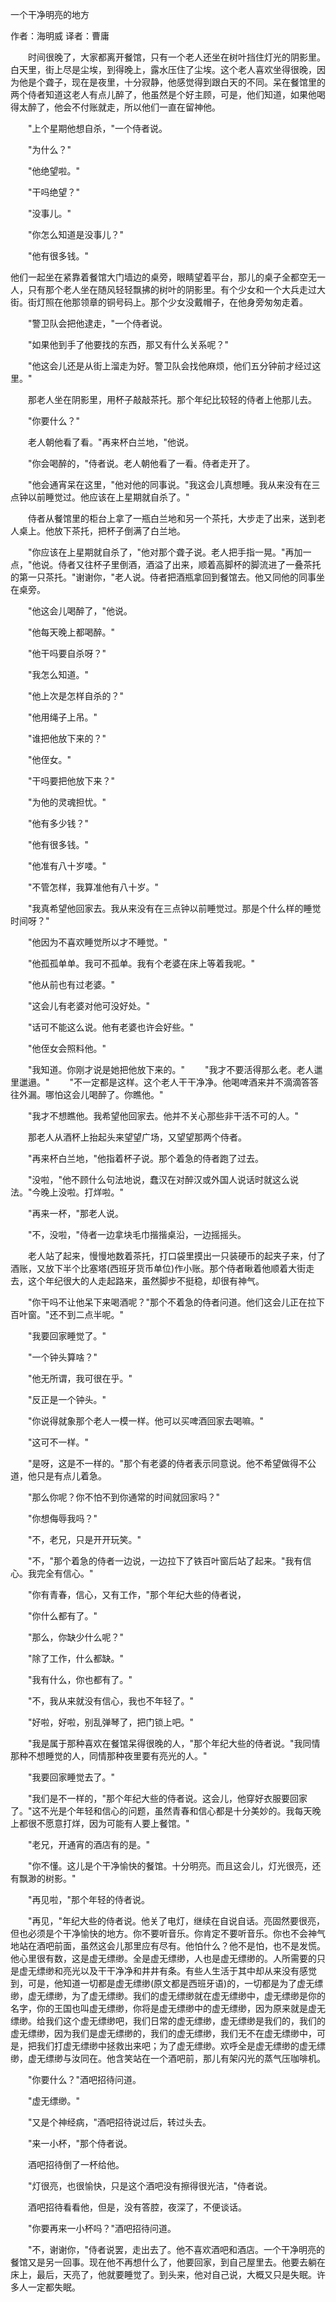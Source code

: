 一个干净明亮的地方

作者：海明威 译者：曹庸

　　时间很晚了，大家都离开餐馆，只有一个老人还坐在树叶挡住灯光的阴影里。白天里，街上尽是尘埃，到得晚上，露水压住了尘埃。这个老人喜欢坐得很晚，因为他是个聋子，现在是夜里，十分寂静，他感觉得到跟白天的不同。呆在餐馆里的两个侍者知道这老人有点儿醉了，他虽然是个好主顾，可是，他们知道，如果他喝得太醉了，他会不付账就走，所以他们一直在留神他。 

　　"上个星期他想自杀，"一个侍者说。 

　　"为什么？" 

　　"他绝望啦。" 

　　"干吗绝望？" 

　　"没事儿。" 

　　"你怎么知道是没事儿？" 

　　"他有很多钱。" 

他们一起坐在紧靠着餐馆大门墙边的桌旁，眼睛望着平台，那儿的桌子全都空无一人，只有那个老人坐在随风轻轻飘拂的树叶的阴影里。有个少女和一个大兵走过大街。街灯照在他那领章的铜号码上。那个少女没戴帽子，在他身旁匆匆走着。 

　　"警卫队会把他逮走，"一个侍者说。 

　　"如果他到手了他要找的东西，那又有什么关系呢？" 

　　"他这会儿还是从街上溜走为好。警卫队会找他麻烦，他们五分钟前才经过这里。" 

　　那老人坐在阴影里，用杯子敲敲茶托。那个年纪比较轻的侍者上他那儿去。 

　　"你要什么？" 

　　老人朝他看了看。"再来杯白兰地，"他说。 

　　"你会喝醉的，"侍者说。老人朝他看了一看。侍者走开了。 

　　"他会通宵呆在这里，"他对他的同事说。"我这会儿真想睡。我从来没有在三点钟以前睡觉过。他应该在上星期就自杀了。" 

　　侍者从餐馆里的柜台上拿了一瓶白兰地和另一个茶托，大步走了出来，送到老人桌上。他放下茶托，把杯子倒满了白兰地。 

　　"你应该在上星期就自杀了，"他对那个聋子说。老人把手指一晃。"再加一点，"他说。侍者又往杯子里倒酒，酒溢了出来，顺着高脚杯的脚流进了一叠茶托的第一只茶托。"谢谢你，"老人说。侍者把酒瓶拿回到餐馆去。他又同他的同事坐在桌旁。 

　　"他这会儿喝醉了，"他说。 

　　"他每天晚上都喝醉。" 

　　"他干吗要自杀呀？" 

　　"我怎么知道。" 

　　"他上次是怎样自杀的？" 

　　"他用绳子上吊。" 

　　"谁把他放下来的？" 

　　"他侄女。" 

　　"干吗要把他放下来？" 

　　"为他的灵魂担忧。" 

　　"他有多少钱？" 

　　"他有很多钱。" 

　　"他准有八十岁喽。" 

　　"不管怎样，我算准他有八十岁。" 

　　"我真希望他回家去。我从来没有在三点钟以前睡觉过。那是个什么样的睡觉时间呀？" 

　　"他因为不喜欢睡觉所以才不睡觉。" 

　　"他孤孤单单。我可不孤单。我有个老婆在床上等着我呢。" 

　　"他从前也有过老婆。" 

　　"这会儿有老婆对他可没好处。" 

　　"话可不能这么说。他有老婆也许会好些。" 

　　"他侄女会照料他。" 

　　"我知道。你刚才说是她把他放下来的。" 
　　"我才不要活得那么老。老人邋里邋遢。" 
　　"不一定都是这样。这个老人干干净净。他喝啤酒来并不滴滴答答往外漏。哪怕这会儿喝醉了。你瞧他。" 

　　"我才不想瞧他。我希望他回家去。他并不关心那些非干活不可的人。" 

　　那老人从酒杯上抬起头来望望广场，又望望那两个侍者。 

　　"再来杯白兰地，"他指着杯子说。那个着急的侍者跑了过去。 

　　"没啦，"他不顾什么句法地说，蠢汉在对醉汉或外国人说话时就这么说法。"今晚上没啦。打烊啦。" 

　　"再来一杯，"那老人说。 

　　"不，没啦，"侍者一边拿块毛巾揩揩桌沿，一边摇摇头。 

　　老人站了起来，慢慢地数着茶托，打口袋里摸出一只装硬币的起夹子来，付了酒账，又放下半个比塞塔(西班牙货币单位)作小账。那个侍者瞅着他顺着大街走去，这个年纪很大的人走起路来，虽然脚步不挺稳，却很有神气。 

　　"你干吗不让他呆下来喝酒呢？"那个不着急的侍者问道。他们这会儿正在拉下百叶窗。"还不到二点半呢。" 

　　"我要回家睡觉了。" 

　　"一个钟头算啥？" 

　　"他无所谓，我可很在乎。" 

　　"反正是一个钟头。" 

　　"你说得就象那个老人一模一样。他可以买啤酒回家去喝嘛。" 

　　"这可不一样。" 

　　"是呀，这是不一样的。"那个有老婆的侍者表示同意说。他不希望做得不公道，他只是有点儿着急。 

　　"那么你呢？你不怕不到你通常的时间就回家吗？" 

　　"你想侮辱我吗？" 

　　"不，老兄，只是开开玩笑。" 

　　"不，"那个着急的侍者一边说，一边拉下了铁百叶窗后站了起来。"我有信心。我完全有信心。" 

　　"你有青春，信心，又有工作，"那个年纪大些的侍者说， 

　　"你什么都有了。" 

　　"那么，你缺少什么呢？" 

　　"除了工作，什么都缺。" 

　　"我有什么，你也都有了。" 

　　"不，我从来就没有信心，我也不年轻了。" 

　　"好啦，好啦，别乱弹琴了，把门锁上吧。" 

　　"我是属于那种喜欢在餐馆呆得很晚的人，"那个年纪大些的侍者说。"我同情那种不想睡觉的人，同情那种夜里要有亮光的人。" 

　　"我要回家睡觉去了。" 

　　"我们是不一样的，"那个年纪大些的侍者说。这会儿，他穿好衣服要回家了。"这不光是个年轻和信心的问题，虽然青春和信心都是十分美妙的。我每天晚上都很不愿意打烊，因为可能有人要上餐馆。" 

　　"老兄，开通宵的酒店有的是。" 

　　"你不懂。这儿是个干净愉快的餐馆。十分明亮。而且这会儿，灯光很亮，还有飘渺的树影。" 

　　"再见啦，"那个年轻的侍者说。 

　　"再见，"年纪大些的侍者说。他关了电灯，继续在自说自话。亮固然要很亮，但也必须是个干净愉快的地方。你不要听音乐。你肯定不要听音乐。你也不会神气地站在酒吧前面，虽然这会儿那里应有尽有。他怕什么？他不是怕，也不是发慌。他心里很有数，这是虚无缥缈。全是虚无缥缈，人也是虚无缥缈的。人所需要的只是虚无缥缈和亮光以及干干净净和井井有条。有些人生活于其中却从来没有感觉到，可是，他知道一切都是虚无缥缈(原文都是西班牙语)的，一切都是为了虚无缥缈，虚无缥缈，为了虚无缥缈。我们的虚无缥缈就在虚无缥缈中，虚无缥缈是你的名字，你的王国也叫虚无缥缈，你将是虚无缥缈中的虚无缥缈，因为原来就是虚无缥缈。给我们这个虚无缥缈吧，我们日常的虚无缥缈，虚无缥缈是我们的，我们的虚无缥缈，因为我们是虚无缥缈的，我们的虚无缥缈，我们无不在虚无缥缈中，可是，把我们打虚无缥缈中拯救出来吧；为了虚无缥缈。欢呼全是虚无缥缈的虚无缥缈，虚无缥缈与汝同在。他含笑站在一个酒吧前，那儿有架闪光的蒸气压咖啡机。 

　　"你要什么？"酒吧招待问道。 

　　"虚无缥缈。" 

　　"又是个神经病，"酒吧招待说过后，转过头去。 

　　"来一小杯，"那个侍者说。 

　　酒吧招待倒了一杯给他。 

　　"灯很亮，也很愉快，只是这个酒吧没有擦得很光洁，"侍者说。 

　　酒吧招待看看他，但是，没有答腔，夜深了，不便谈话。 

　　"你要再来一小杯吗？"酒吧招待问道。 

　　"不，谢谢你，"侍者说罢，走出去了。他不喜欢酒吧和酒店。一个干净明亮的餐馆又是另一回事。现在他不再想什么了，他要回家，到自己屋里去。他要去躺在床上，最后，天亮了，他就要睡觉了。到头来，他对自己说，大概又只是失眠。许多人一定都失眠。
